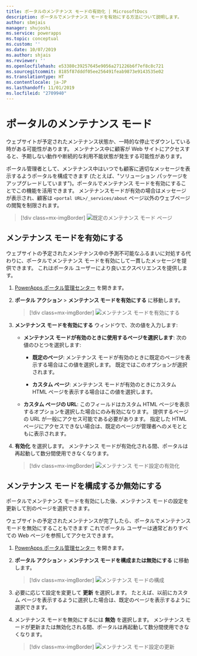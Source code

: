```yaml
---
title: ポータルのメンテナンス モードの有効化 | MicrosoftDocs
description: ポータルでメンテナンス モードを有効にする方法について説明します。
author: sbmjais
manager: shujoshi
ms.service: powerapps
ms.topic: conceptual
ms.custom: ''
ms.date: 10/07/2019
ms.author: shjais
ms.reviewer: ''
ms.openlocfilehash: e53380c39257645e9056a271226b6f7ef8c8c721
ms.sourcegitcommit: 8185f87dddf05ee256491feab9873e9143535e02
ms.translationtype: HT
ms.contentlocale: ja-JP
ms.lasthandoff: 11/01/2019
ms.locfileid: "2709940"
---
```

# <a name="maintenance-mode-for-a-portal"></a>ポータルのメンテナンス モード

ウェブサイトが予定されたメンテナンス状態か、一時的な停止でダウンしている時がある可能性があります。 メンテナンス中に顧客が Web サイトにアクセスすると、予期しない動作や断続的な利用不能状態が発生する可能性があります。 

ポータル管理者として、メンテナンス中はいつでも顧客に適切なメッセージを表示するようポータルを構成できます (たとえば、"ソリューション パッケージをアップグレードしています")。ポータルでメンテナンス モードを有効にすることでこの機能を活用できます。 メンテナンスモードが有効の場合はメッセージが表示され、顧客は `<portal URL>/_services/about` ページ以外のウェブページの閲覧を制限されます。

> [!div class=mx-imgBorder]
> ![既定のメンテナンス モード ページ](../media/default-maint-page.png "既定のメンテナンス モード ページ")

## <a name="enable-maintenance-mode"></a>メンテナンス モードを有効にする

ウェブサイトの予定されたメンテナンス中の予測不可能なふるまいに対処する代わりに、ポータルでメンテナンス モードを有効にして一貫したメッセージを提供できます。 これはポータル ユーザーにより良いエクスペリエンスを提供します。

1. [PowerApps ポータル管理センター](admin-overview.md) を開きます。

3. **ポータル アクション** > **メンテナンス モードを有効にする** に移動します。

    > [!div class=mx-imgBorder]
    > ![メンテナンス モードを有効にする](../media/enable-maint-mode-button.png "メンテナンス モードを有効にする")

4. **メンテナンス モードを有効にする** ウィンドウで、次の値を入力します:
    - **メンテナンス モードが有効のときに使用するページを選択します**: 次の値のひとつを選択します:

        - **既定のページ**: メンテナンス モードが有効のときに既定のページを表示する場合はこの値を選択します。 既定ではこのオプションが選択されます。

        - **カスタム ページ**: メンテナンス モードが有効のときにカスタム HTML ページを表示する場合はこの値を選択します。

    - **カスタム ページの URL**: このフィールドはカスタム HTML ページを表示するオプションを選択した場合にのみ有効になります。 提供するページの URL が一般にアクセス可能である必要があります。 指定した HTML ページにアクセスできない場合は、既定のページが管理者へのメモとともに表示されます。

5. **有効化** を選択します。 メンテナンス モードが有効化される間、ポータルは再起動して数分間使用できなくなります。 

    > [!div class=mx-imgBorder]
    > ![メンテナンス モード設定の有効化](../media/enable-maint-mode.png "メンテナンス モード設定の有効化")

## <a name="configure-or-disable-maintenance-mode"></a>メンテナンス モードを構成するか無効にする

ポータルでメンテナンス モードを有効にした後、メンテナンス モードの設定を更新して別のページを選択できます。

ウェブサイトの予定されたメンテナンスが完了したら、ポータルでメンテナンス モードを無効にすることもできます これでポータル ユーザーは通常どおりすべての Web ページを参照してアクセスできます。

1. [PowerApps ポータル管理センター](admin-overview.md) を開きます。

2. **ポータル アクション** > **メンテナンス モードを構成または無効にする** に移動します。

    > [!div class=mx-imgBorder]
    > ![メンテナンス モードの構成](../media/configure-maint-mode-button.png "メンテナンス モードの構成")

3. 必要に応じて設定を変更して **更新** を選択します。 たとえば、以前にカスタム ページを表示するように選択した場合は、既定のページを表示するように選択できます。

4. メンテナンス モードを無効にするには **無効** を選択します。 メンテナンス モードが更新または無効化される間、ポータルは再起動して数分間使用できなくなります。

    > [!div class=mx-imgBorder]
    > ![メンテナンス モード設定の更新](../media/configure-maint-mode.png "メンテナンス モード設定の更新")

